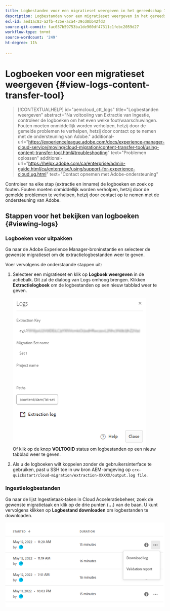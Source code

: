 ```yaml
---
title: Logbestanden voor een migratieset weergeven in het gereedschap Inhoud overbrengen
description: Logbestanden voor een migratieset weergeven in het gereedschap Inhoud overbrengen
exl-id: aed1ac83-a2fb-425e-aca4-39cd0bb42fd3
source-git-commit: fac037b59753ba1de960df47311c1febc2059d27
workflow-type: tm+mt
source-wordcount: '249'
ht-degree: 11%

---
```


# Logboeken voor een migratieset weergeven {#view-logs-content-transfer-tool}


>[!CONTEXTUALHELP]
>id="aemcloud_ctt_logs"
>title="Logbestanden weergeven"
>abstract="Na voltooiing van Extractie van Ingestie, controleer de logboeken om het even welke fout/waarschuwingen. Fouten moeten onmiddellijk worden verholpen, hetzij door de gemelde problemen te verhelpen, hetzij door contact op te nemen met de ondersteuning van Adobe."
>additional-url="https://experienceleague.adobe.com/docs/experience-manager-cloud-service/moving/cloud-migration/content-transfer-tool/using-content-transfer-tool.html#troubleshooting" text="Problemen oplossen"
>additional-url="https://helpx.adobe.com/ca/enterprise/admin-guide.html/ca/enterprise/using/support-for-experience-cloud.ug.html" text="Contact opnemen met Adobe-ondersteuning"

Controleer na elke stap (extractie en inname) de logboeken en zoek op fouten.  Fouten moeten onmiddellijk worden verholpen, hetzij door de gemelde problemen te verhelpen, hetzij door contact op te nemen met de ondersteuning van Adobe.

## Stappen voor het bekijken van logboeken {#viewing-logs}

### Logboeken voor uitpakken

Ga naar de Adobe Experience Manager-broninstantie en selecteer de gewenste migratieset om de extractielogbestanden weer te geven.

Voer vervolgens de onderstaande stappen uit:

1. Selecteer een migratieset en klik op **Logboek weergeven** in de actiebalk. Dit zal de dialoog van Logs omhoog brengen. Klikken **Extractielogboek** om de logbestanden op een nieuw tabblad weer te geven.

   ![afbeelding](/help/journey-migration/content-transfer-tool/assets-ctt/cttcam25.png) \
   Of klik op de knop **VOLTOOID** status om logbestanden op een nieuw tabblad weer te geven.

1. Als u de logboeken wilt koppelen zonder de gebruikersinterface te gebruiken, past u SSH toe in uw bron AEM-omgeving op `crx-quickstart/cloud-migration/extraction-XXXXX/output.log file`.

### Ingestielogbestanden

Ga naar de lijst Ingestietaak-taken in Cloud Acceleratiebeheer, zoek de gewenste migratietaak en klik op de drie punten (**...**) van de baan. U kunt vervolgens klikken op **Logbestand downloaden** om logbestanden te downloaden.

![afbeelding](/help/journey-migration/content-transfer-tool/assets-ctt/cttcam28.png)
